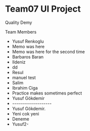 <h1>Team07 UI Project</h1>
<p>Quality Demy</p>
<span>Team Members</span>
<ul>
<li>Yusuf Renkoglu</li>
<li>Memo was here</li>
<li>Memo was here for the second time</li>
<li>Barbaros Baran</li>
<li>Ildeniz</li>
<li>dd</li>
<li>Resul</li>
<li>manuel test</li>
<li>Salim</li>
<li>Ibrahim Ciga</li>
<li>Practice makes sometimes perfect</li>
<li>Yusuf Gökdemir</li>
<li>--------------------</li>
<li>Yusuf Gökdemir.</li>
<li>Yeni cok yeni</li>
<li>Deneme</li>
<li>Yusuf2-</li>
</ul>